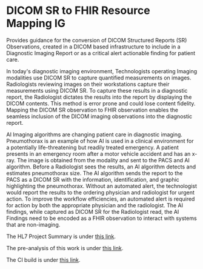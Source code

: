 # DICOM SR to FHIR Resource Mapping IG

Provides guidance for the conversion of DICOM Structured Reports (SR) Observations, created in a DICOM based infrastructure to include in a Diagnostic Imaging Report or as a critical alert actionable finding for patient care.

In today's diagnostic imaging environment, Technologists operating Imaging modalities use DICOM SR to capture quantified measurements on images.  Radiologists reviewing images on their workstations capture their measurements using DICOM SR.  To capture these results in a diagnostic report, the Radiologist dictates the results into the report by displaying the DICOM contents.   This method is error prone and could lose content fidelity.  Mapping the DICOM SR observation to FHIR observation enables the seamless inclusion of the DICOM imaging observations into the diagnostic report.  

AI Imaging algorithms are changing patient care in diagnostic imaging.  Pneumothorax is an example of how AI is used in a clinical environment for a potentially life-threatening but readily treated emergency.  A patient presents in an emergency room after a motor vehicle accident and has an x-ray.  The image is obtained from the modality and sent to the PACS and AI algorithm. Before a Radiologist sees the results, an AI algorithm detects and estimates pneumothorax size. The AI algorithm sends the report to the PACS as a DICOM SR with the information, identification, and graphic highlighting the pneumothorax.  Without an automated alert, the technologist would report the results to the ordering physician and radiologist for urgent action.  To improve the workflow efficiencies, an automated alert is required for action by both the appropriate physician and the radiologist.  The AI findings, while captured as DICOM SR for the Radiologist read, the AI Findings need to be encoded as a FHIR observation to interact with systems that are non-imaging.

The HL7 Project Summary is under [this link](https://www.hl7.org/special/Committees/projman/searchableProjectIndex.cfm?action=edit&ProjectNumber=1707).

The pre-analysis of this work is under [this link](https://confluence.hl7.org/display/IMIN/Mapping+of+DICOM+SR+to+FHIR).

The CI build is under [this link](https://build.fhir.org/ig/HL7/dicom-sr/).